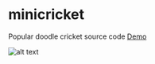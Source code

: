 # minicricket
Popular doodle cricket source code
[Demo](https://biswatma.herokuapp.com/)



![alt text](http://i.imgur.com/wcsgq6C.png "Logo Title Text 1")

